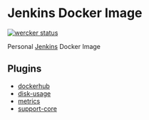 # Jenkins Docker Image

[![wercker status](https://app.wercker.com/status/871cb9e9823a3fdd3b7afc504ee4c16b/m "wercker status")](https://app.wercker.com/project/bykey/871cb9e9823a3fdd3b7afc504ee4c16b)

Personal [Jenkins](http://jenkins-ci.org) Docker Image

## Plugins

* [dockerhub](https://wiki.jenkins-ci.org/display/JENKINS/DockerHub+Plugin)
* [disk-usage](https://wiki.jenkins-ci.org/display/JENKINS/Disk+Usage+Plugin)
* [metrics](https://wiki.jenkins-ci.org/display/JENKINS/Metrics+Plugin)
* [support-core](https://wiki.jenkins-ci.org/display/JENKINS/Support+Core+Plugin)